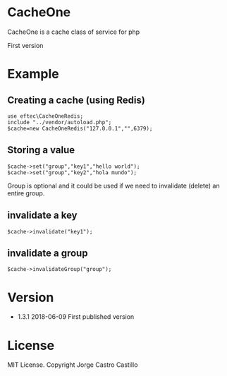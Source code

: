# CacheOne
CacheOne is a cache class of service for php

First version

# Example

## Creating a cache (using Redis)
```
use eftec\CacheOneRedis;
include "../vendor/autoload.php";
$cache=new CacheOneRedis("127.0.0.1","",6379);
```

## Storing a value
```
$cache->set("group","key1","hello world");
$cache->set("group","key2","hola mundo");
```
Group is optional and it could be used if we need to invalidate (delete) an entire group.


## invalidate a key
```
$cache->invalidate("key1");
```


## invalidate a group
```
$cache->invalidateGroup("group");
```

# Version

- 1.3.1 2018-06-09 First published version

# License

MIT License. Copyright Jorge Castro Castillo
